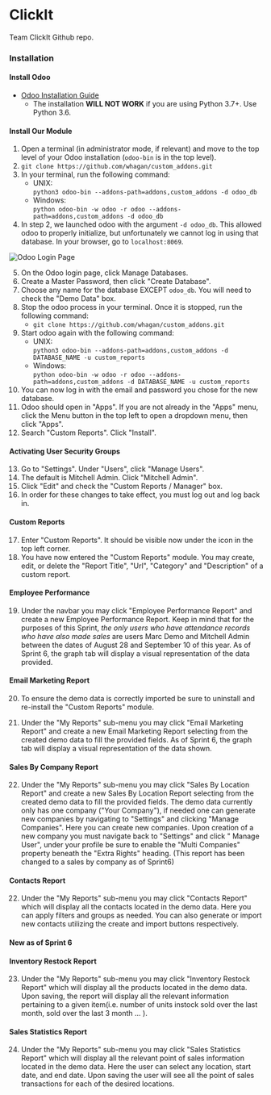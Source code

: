 # ClickIt
Team ClickIt Github repo.

### Installation

#### Install Odoo

* [Odoo Installation Guide](https://www.odoo.com/documentation/master/setup/install.html#source-install)
    * The installation **WILL NOT WORK** if you are using Python 3.7+. Use Python 3.6.

#### Install Our Module

1. Open a terminal (in administrator mode, if relevant) and move to the top level of your Odoo installation (`odoo-bin` is in the top level).
2. `git clone https://github.com/whagan/custom_addons.git`
3. In your terminal, run the following command:
    * UNIX:  
    `python3 odoo-bin --addons-path=addons,custom_addons -d odoo_db`
    * Windows:   
    `python odoo-bin -w odoo -r odoo --addons-path=addons,custom_addons -d odoo_db`
4. In step 2, we launched odoo with the argument `-d odoo_db`. This allowed odoo to properly initialize, but unfortunately we cannot log in using that database. In your browser, go to `localhost:8069`. 

![Odoo Login Page](https://github.com/jsalajka/images/blob/main/odoo_landing_page.png)

5. On the Odoo login page, click Manage Databases.
6. Create a Master Password, then click "Create Database". 
7. Choose any name for the database EXCEPT `odoo_db`. You will need to check the "Demo Data" box.
8. Stop the odoo process in your terminal. Once it is stopped, run the following command:
    * `git clone https://github.com/whagan/custom_addons.git`
9. Start odoo again with the following command:
    * UNIX:  
    `python3 odoo-bin --addons-path=addons,custom_addons -d DATABASE_NAME -u custom_reports`
    * Windows:  
    `python odoo-bin -w odoo -r odoo --addons-path=addons,custom_addons -d DATABASE_NAME -u custom_reports`  
10. You can now log in with the email and password you chose for the new database.
11. Odoo should open in "Apps". If you are not already in the "Apps" menu, click the Menu button in the top left to open a dropdown menu, then click "Apps".
12. Search "Custom Reports". Click "Install".

#### Activating User Security Groups

13. Go to "Settings". Under "Users", click "Manage Users". 
14. The default is Mitchell Admin. Click "Mitchell Admin".
15. Click "Edit" and check the "Custom Reports / Manager" box.
16. In order for these changes to take effect, you must log out and log back in.

#### Custom Reports

17. Enter "Custom Reports". It should be visible now under the icon in the top left corner.
18. You have now entered the "Custom Reports" module. You may create, edit, or delete the "Report Title", "Url", "Category" and "Description" of a custom report.

#### Employee Performance

19. Under the navbar you may click "Employee Performance Report" and create a new Employee Performance Report. Keep in mind that for the purposes of this Sprint, _the only users who have attendance records who have also made sales_ are users Marc Demo and Mitchell Admin between the dates of August 28 and September 10 of this year. As of Sprint 6, the graph tab will display a visual representation of the data provided. 

#### Email Marketing Report 

20. To ensure the demo data is correctly imported be sure to uninstall and re-install the "Custom Reports" module.

21. Under the "My Reports" sub-menu you may click "Email Marketing Report" and create a new Email Marketing Report selecting from the created demo data to fill the provided fields. As of Sprint 6, the graph tab will display a visual representation of the data shown. 

#### Sales By Company Report

22. Under the "My Reports" sub-menu you may click "Sales By Location Report" and create a new Sales By Location Report selecting from the created demo data to fill the provided fields. The demo data currently only has one company ("Your Company"), if needed one can generate new companies by navigating to "Settings" and clicking "Manage Companies". Here you can create new companies. Upon creation of a new company you must navigate back to "Settings" and click " Manage User", under your profile be sure to enable the "Multi Companies" property beneath the "Extra Rights" heading. (This report has been changed to a sales by company as of Sprint6)

#### Contacts Report

22. Under the "My Reports" sub-menu you may click "Contacts Report" which will display all the contacts located in the demo data. Here you can apply filters and groups as needed. You can also generate or import new contacts utilizing the create and import buttons respectively.

#### New as of Sprint 6

#### Inventory Restock Report

23. Under the "My Reports" sub-menu you may click "Inventory Restock Report" which will display all the products located in the demo data. Upon saving, the report will display all the relevant information pertaining to a given item(i.e. number of units instock sold over the last month, sold over the last 3 month ... ).

#### Sales Statistics Report  

24. Under the "My Reports" sub-menu you may click "Sales Statistics Report" which will display all the relevant point of sales information located in the demo data. Here the user can select any location, start date, and end date. Upon saving the user will see all the point of sales transactions for each of the desired locations. 